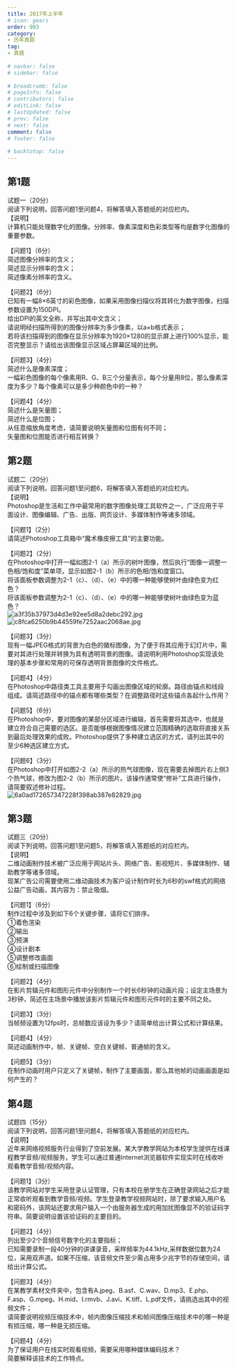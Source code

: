 ```yaml
---  
title: 2017年上半年  
# icon: gears  
order: 993  
category:  
- 历年真题  
tag:  
- 真题  
  
# navbar: false  
# sidebar: false  
  
# breadcrumb: false  
# pageInfo: false  
# contributors: false  
# editLink: false  
# lastUpdated: false  
# prev: false  
# next: false  
comment: false  
# footer: false  
  
# backtotop: false  
---  
```

## 第1题 ##

试题一（20分）  
阅读下列说明，回答问题1至问题4，将解答填入答题纸的对应栏内。  
【说明】  
计算机只能处理数字化的图像。分辨率、像素深度和色彩类型等均是数字化图像的重要参数。  
  
【问题1】（6分）  
简述图像分辨率的含义；  
简述显示分辨率的含义；  
简述像素分辨率的含义。  
  
【问题2】（6分）  
已知有一幅8×6英寸的彩色图像，如果采用图像扫描仪将其转化为数字图像，扫描参数设置为150DPI。  
给出DPI的英文全称，并写出其中文含义；  
请说明经扫描所得到的图像分辨率为多少像素，以a×b格式表示；  
若将该扫描得到的图像在显示分辨率为1920×1280的显示屏上进行100%显示，能否完整显示？请给出该图像显示区域占屏幕区域的比例。  
  
【问题3】（4分）  
简述什么是像素深度；  
一幅彩色图像的每个像素用R、G、B三个分量表示，每个分量用8位，那么像素深度为多少？每个像素可以是多少种颜色中的一种？  
  
【问题4】（4分）  
简述什么是矢量图；  
简述什么是位图；  
从任意缩放角度考虑，请简要说明矢量图和位图有何不同；  
矢量图和位图能否进行相互转换？  


## 第2题 ##

试题二（20分）  
阅读下列说明，回答问题1至问题6，将解答填入答题纸的对应栏内。  
【说明】  
Photoshop是生活和工作中最常用的数字图像处理工具软件之一，广泛应用于平面设计、图像编辑、广告、出版、网页设计、多媒体制作等诸多领域。  
  
【问题1】（2分）  
请简述Photoshop工具箱中“魔术橡皮擦工具”的主要功能。  
  
【问题2】（2分）  
在Photoshop中打开一幅如图2-1（a）所示的树叶图像，然后执行“图像一调整一色相/饱和度”菜单项，显示如图2-1（b）所示的色相/饱和度窗口。  
将该面板参数调整为2-1（c）、（d）、（e）中的哪一种能够使树叶由绿色变为红色？  
将该面板参数调整为2-1（c）、（d）、（e）中的哪一种能够使树叶由绿色变为蓝色？  
![a3f35b37973d4d3e92ee5d8a2debc292.jpg][]  
![c8fca6250b9b44559fe7252aac2068ae.jpg][]  
  
【问题3】（3分）  
现有一幅JPEG格式的背景为白色的徽标图像，为了便于将其应用于幻灯片中，需要对其进行处理并转换为具有透明背景的图像。请说明利用Photoshop实现该处理的基本步骤和常用的可保存透明背景图像的文件格式。  
  
【问题4】（4分）  
在Photoshop中路径类工具主要用于勾画出图像区域的轮廓。路径由锚点和线段组成。请简述路径中的锚点都有哪些类型？在调整路径时这些锚点各起什么作用？  
  
【问题5】（6分）  
在Photoshop中，要对图像的某部分区域进行编辑，首先需要将其选中，也就是建立符合自己需要的选区。是否能够根据图像情况建立范围精确的选取将直接关系到最后处理效果的成败。Photoshop提供了多种建立选区的方式，请列出其中的至少6种选区建立方式。  
  
【问题6】（3分）  
在Photoshop中打开如图2-2（a）所示的热气球图像，现在需要去掉图片右上侧3个热气球，修改为图2-2（b）所示的图片。该操作通常使“修补”工具进行操作，请简要叙述修补过程。  
![6a0ad172657347228f398ab387e82829.jpg][]  


## 第3题 ##

试题三（20分）  
阅读下列说明，回答问题1至问题5，将解答填入答题纸的对应栏内。  
【说明】  
二维动画制作技术被广泛应用于网站片头、网络广告、影视短片、多媒体制作、辅助教学等诸多领域。  
现某广告公司需要使用二维动画技术为客户设计制作时长为6秒的swf格式的网络公益广告动画，其内容为：禁止吸烟。  
  
【问题1】（6分）  
制作过程中涉及到如下6个关键步骤，请将它们排序。  
①着色渲染  
②输出  
③预演  
④设计剧本  
⑤调整修改画面  
⑥绘制或扫描图像  
  
【问题2】（4分）  
在影片剪辑元件和图形元件中分别制作一个时长6秒钟的动画片段；设定主场景为3秒钟，简述在主场景中播放该影片剪辑元件和图形元件时的主要不同之处。  
  
【问题3】（3分）  
当帧频设置为12fps时，总帧数应该设为多少？请简单给出计算公式和计算结果。  
  
【问题4】（4分）  
简述动画制作中，帧、关键帧、空白关键帧、普通帧的含义。  
  
【问题5】（3分）  
在制作动画时用户只定义了关键帧，制作了主要画面，那么其他帧的动画画面是如何产生的？  


## 第4题 ##

试题四（15分）  
阅读下列说明，回答问题1至问题4，将解答填入答题纸的对应栏内。  
【说明】  
近年来网络视频服务行业得到了空前发展。某大学教学网站为本校学生提供在线课程教学音频/视频服务，学生可以通过普通Internet浏览器软件实现实时在线收听观看教学音频/视频内容。  
  
【问题1】（3分）  
该教学网站对学生采用登录认证管理，只有本校在册学生在正确登录网站之后才能正常收听观看到教学音频/视频。学生登录教学视频网站时，除了要求输入用户名和密码外，该网站还要求用户输入一个由服务器生成的用加扰图像显不的验证码字符串。简要说明设置该验证码的主要目的。  
  
【问题2】（4分）  
列出至少2个音频信号数字化的主要指标；  
已知需要录制一段40分钟的讲课录音，采样频率为44.1kHz,采样数据位数为24位，采用双声道。如果不压缩，该音频文件至少需占用多少兆字节的存储空间，请给出计算公式。  
  
【问题3】（4分）  
在某教学素材文件夹中，包含有A.jpeg、B.asf、C.wav、D.mp3、E.php、F.asp、G.mpeg、H.mid、I.rmvb、J.avi、K.tiff、L.pdf文件，请挑选出其中的视频文件；  
请简要说明视频压缩技术中，帧内图像压缩技术和帧间图像压缩技术中的哪一种是有损压缩，哪一种是无损压缩。  
  
【问题4】（4分）  
为了保证用户在线实时观看视频，需要采用哪种媒体编码技术？  
简要解释该技术的工作特点。  



[a3f35b37973d4d3e92ee5d8a2debc292.jpg]: https://www.xkxxkx.cn/file/exam/software/多媒体应用设计师/案例/第2题/a3f35b37973d4d3e92ee5d8a2debc292.jpg
[c8fca6250b9b44559fe7252aac2068ae.jpg]: https://www.xkxxkx.cn/file/exam/software/多媒体应用设计师/案例/第2题/c8fca6250b9b44559fe7252aac2068ae.jpg
[6a0ad172657347228f398ab387e82829.jpg]: https://www.xkxxkx.cn/file/exam/software/多媒体应用设计师/案例/第2题/6a0ad172657347228f398ab387e82829.jpg
